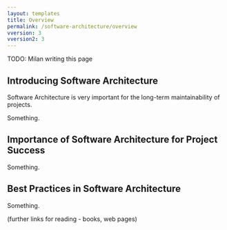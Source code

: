 ```yaml
---
layout: templates
title: Overview
permalink: /software-architecture/overview
vversion: 3
vversion2: 3
---
```



TODO: Milan writing this page

## Introducing Software Architecture

Software Architecture is very important for the long-term maintainability of projects.

Something.

## Importance of Software Architecture for Project Success

Something.

## Best Practices in Software Architecture

Something.


(further links for reading - books, web pages)
